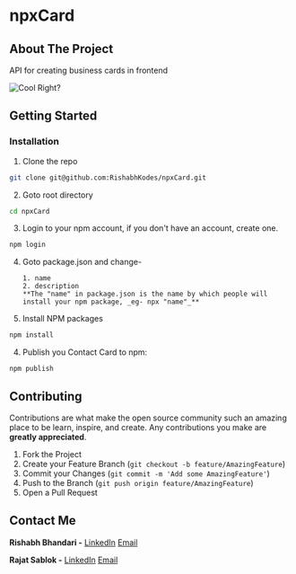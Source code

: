 # npxCard

<!-- ABOUT THE PROJECT -->

## About The Project

API for creating business cards in frontend

![Cool Right?](https://documenter.getpostman.com/view/8339014/Szzheyjd)

## Getting Started

### Installation

1. Clone the repo

```sh
git clone git@github.com:RishabhKodes/npxCard.git
```

2. Goto root directory

```sh
cd npxCard
```

3. Login to your npm account, if you don't have an account, create one.

```sh
npm login
```

4.  Goto package.json and change-

        1. name
        2. description
        **The "name" in package.json is the name by which people will install your npm package, _eg- npx "name"_**

5.  Install NPM packages

```sh
npm install
```

4. Publish you Contact Card to npm:

```JS
npm publish
```

<!-- CONTRIBUTING -->

## Contributing

Contributions are what make the open source community such an amazing place to be learn, inspire, and create. Any contributions you make are **greatly appreciated**.

1. Fork the Project
2. Create your Feature Branch (`git checkout -b feature/AmazingFeature`)
3. Commit your Changes (`git commit -m 'Add some AmazingFeature'`)
4. Push to the Branch (`git push origin feature/AmazingFeature`)
5. Open a Pull Request

<!-- CONTACT -->

## Contact Me

**Rishabh Bhandari -** [LinkedIn](https://www.linkedin.com/in/rishabh-bhandari-ba5778168/)
[Email](rishabhbhandari6@gmail.com)

**Rajat Sablok -** [LinkedIn](https://www.linkedin.com/in/rajat-sablok//)
[Email](rajat.main06@gmail.com)
